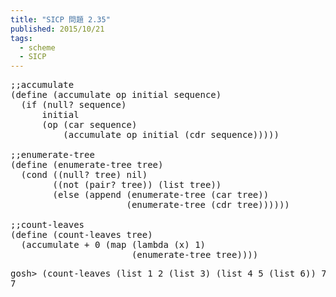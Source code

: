 ```yaml
---
title: "SICP 問題 2.35"
published: 2015/10/21
tags:
  - scheme
  - SICP
---
```



<pre class="code lang-scheme" data-lang="scheme" data-unlink><span class="synComment">;;accumulate</span>
<span class="synSpecial">(</span><span class="synStatement">define</span> <span class="synSpecial">(</span>accumulate op initial sequence<span class="synSpecial">)</span>
  <span class="synSpecial">(</span><span class="synStatement">if</span> <span class="synSpecial">(</span><span class="synIdentifier">null?</span> sequence<span class="synSpecial">)</span>
      initial
      <span class="synSpecial">(</span>op <span class="synSpecial">(</span><span class="synIdentifier">car</span> sequence<span class="synSpecial">)</span>
          <span class="synSpecial">(</span>accumulate op initial <span class="synSpecial">(</span><span class="synIdentifier">cdr</span> sequence<span class="synSpecial">)))))</span>

<span class="synComment">;;enumerate-tree</span>
<span class="synSpecial">(</span><span class="synStatement">define</span> <span class="synSpecial">(</span>enumerate-tree tree<span class="synSpecial">)</span>
  <span class="synSpecial">(</span><span class="synStatement">cond</span> <span class="synSpecial">((</span><span class="synIdentifier">null?</span> tree<span class="synSpecial">)</span> nil<span class="synSpecial">)</span>
        <span class="synSpecial">((</span><span class="synIdentifier">not</span> <span class="synSpecial">(</span><span class="synIdentifier">pair?</span> tree<span class="synSpecial">))</span> <span class="synSpecial">(</span><span class="synIdentifier">list</span> tree<span class="synSpecial">))</span>
        <span class="synSpecial">(</span><span class="synStatement">else</span> <span class="synSpecial">(</span><span class="synIdentifier">append</span> <span class="synSpecial">(</span>enumerate-tree <span class="synSpecial">(</span><span class="synIdentifier">car</span> tree<span class="synSpecial">))</span>
                      <span class="synSpecial">(</span>enumerate-tree <span class="synSpecial">(</span><span class="synIdentifier">cdr</span> tree<span class="synSpecial">))))))</span>

<span class="synComment">;;count-leaves</span>
<span class="synSpecial">(</span><span class="synStatement">define</span> <span class="synSpecial">(</span>count-leaves tree<span class="synSpecial">)</span>
  <span class="synSpecial">(</span>accumulate <span class="synIdentifier">+</span> <span class="synConstant">0</span> <span class="synSpecial">(</span><span class="synIdentifier">map</span> <span class="synSpecial">(</span><span class="synStatement">lambda</span> <span class="synSpecial">(</span>x<span class="synSpecial">)</span> <span class="synConstant">1</span><span class="synSpecial">)</span>
                       <span class="synSpecial">(</span>enumerate-tree tree<span class="synSpecial">))))</span>
</pre>




<pre class="code" data-lang="" data-unlink>gosh&gt; (count-leaves (list 1 2 (list 3) (list 4 5 (list 6)) 7))
7</pre>



